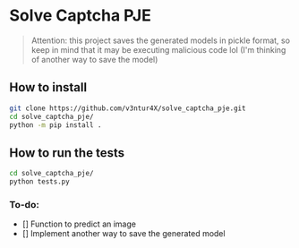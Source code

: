 # Solve Captcha PJE


> Attention: this project saves the generated models in pickle format, so keep in mind that it may be executing malicious code lol (I'm thinking of another way to save the model)

## How to install
```bash
git clone https://github.com/v3ntur4X/solve_captcha_pje.git
cd solve_captcha_pje/
python -m pip install .
```

## How to run the tests
```bash
cd solve_captcha_pje/
python tests.py
```

### To-do:
- [] Function to predict an image
- [] Implement another way to save the generated model